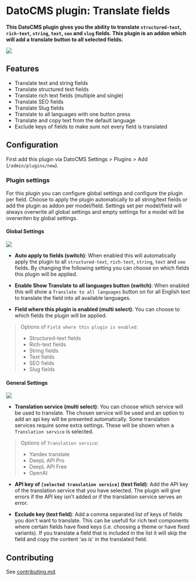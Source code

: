 # DatoCMS plugin: Translate fields

**This DatoCMS plugin gives you the ability to translate `structured-text`, `rich-text`, `string`, `text`, `seo` and `slug` fields. This plugin is an addon which will add a translate button to all selected fields.**

![](https://github.com/voorhoede/datocms-plugin-translate-fields/raw/main/docs/translate-fields.png)

## Features

* Translate text and string fields
* Translate structured text fields
* Translate rich text fields (multiple and single)
* Translate SEO fields
* Translate Slug fields
* Translate to all languages with one button press
* Translate and copy text from the default language
* Exclude keys of fields to make sure not every field is translated

## Configuration

First add this plugin via DatoCMS Settings > Plugins > Add (`/admin/plugins/new`).

### Plugin settings

For this plugin you can configure global settings and configure the plugin per field. Choose to apply the plugin automatically to all string/text fields or add the plugin as addon per model/field. Settings set per model/field will always overwrite all global settings and empty settings for a model will be overwriten by global settings.

#### **Global Settings**

![](https://github.com/voorhoede/datocms-plugin-translate-fields/raw/main/docs/translate-fields-global-settings.png)

- **Auto apply to fields (switch)**: When enabled this will automatically apply the plugin to all `structured-text`, `rich-text`, `string`, `text` and `seo` fields.
By changing the following setting you can choose on which fields this plugin will be applied.
- **Enable Show Translate to all languages button (switch)**: When enabled this will show a `Translate to all languages` button on for all English text to translate the field into all available languages.

- **Field where this plugin is enabled (multi select)**: You can choose to which fields the plugin will be applied.

> Options of `Field where this plugin is enabled`:
> * Structured-text fields
> * Rich-text fields
> * String fields
> * Text fields
> * SEO fields
> * Slug fields

#### **General Settings**

![](https://github.com/voorhoede/datocms-plugin-translate-fields/raw/main/docs/translate-fields-general-settings.png)

- **Translation service (multi select)**: You can choose which service will be used to translate. The chosen service will be used and an option to add an api key will be presented automatically. Some translation services require some extra settings. These will be shown when a `Translation service` is selected.

> Options of `Translation service`:
> * Yandex translate
> * DeepL API Pro
> * DeepL API Free
> * OpenAI

- **API key of `[selected translation service]` (text field)**: Add the API key of the translation service that you have selected. The plugin will give errors if the API key isn't added or if the translation service serves an error.

- **Exclude key (text field)**: Add a comma separated list of keys of fields you don't want to translate. This can be usefull for rich text components where certain fields have fixed keys (i.e. choosing a theme or have fixed variants). If you translate a field that is included in the list it will skip the field and copy the content 'as is' in the translated field.

## Contributing

See [contributing.md](https://github.com/voorhoede/datocms-plugin-translate-fields/blob/main/contributing.md).
